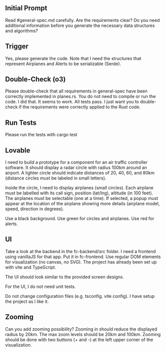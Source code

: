 ## Initial Prompt

Read #general-spec.md carefully. Are the requirements clear? Do you need additional information before you generate the necessary data structures and algorithms?

## Trigger

Yes, please generate the code. Note that I need the structures that represent Airplanes and Alerts to be serializable (Serde).

## Double-Check (o3)

Please double-check that all requirements in general-spec have been correctly implemented in planes.rs. You do not need to compile or run the code. I did that. It seems to work. All tests pass. I just want you to double-check if the requirements were correctly applied to the Rust code.

## Run Tests

Please run the tests with cargo test

## Lovable

I need to build a prototype for a component for an air traffic controller software. It should display a radar circle with radius 100km around an airport. A lighter circle should indicate distances of 20, 40, 60, and 80km (distance circles must be labeled in small letters).

Inside the circle, I need to display airplanes (small circles). Each airplane must be labelled with its call sign, position (lat/lng), altitude (in 100 feet). The airplanes must be selectable (one at a time). If selected, a popup must appear at the location of the airplane showing more details (airplane model, speed, direction in degrees).

Use a black background. Use green for circles and airplanes. Use red for alerts.

## UI

Take a look at the backend in the fc-backend/src folder. I need a frontend using vanillaJS for that app. Put it in fc-frontend. Use regular DOM elements for visualization (no canvas, no SVG). The project has already been set up with vite and TypeScript.

The UI should look similar to the provided screen designs.

For the UI, I do not need unit tests.

Do not change configuration files (e.g. tsconfig. vite config). I have setup the project as I like it.

## Zooming

Can you add zooming possibility? Zooming in should reduce the displayed radius by 20km. The max zoom levels should be 20km and 100km. Zooming should be done with two buttons (+ and -) at the left upper corner of the visualization.